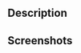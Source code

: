 <!--
Great work!
Please add a short description of what you worked on and attach a screenshot with your work ( if possible ).
-->

## Description

<!--- Describe your changes in detail -->

## Screenshots
